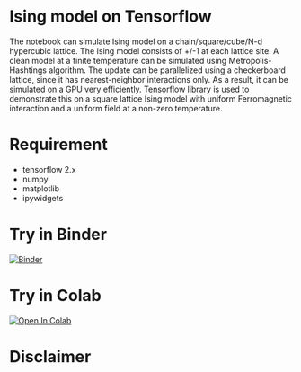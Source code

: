 # Ising model on Tensorflow
The notebook can simulate Ising model on a chain/square/cube/N-d hypercubic lattice.
The Ising model consists of +/-1 at each lattice site.
A clean model at a finite temperature can be simulated using Metropolis-Hashtings algorithm.
The update can be parallelized using a checkerboard lattice, since it has nearest-neighbor interactions only.
As a result, it can be simulated on a GPU very efficiently.
Tensorflow library is used to demonstrate this on a square lattice Ising model with uniform Ferromagnetic interaction and a uniform field at a non-zero temperature.

# Requirement
- tensorflow 2.x
- numpy
- matplotlib
- ipywidgets

# Try in Binder
[![Binder](https://mybinder.org/badge_logo.svg)](https://mybinder.org/v2/gh/sayanbasak0/ising-tensorflow/heroku?filepath=Ising_tensorflow_v2.ipynb)

# Try in Colab
[![Open In Colab](https://colab.research.google.com/assets/colab-badge.svg)](https://colab.research.google.com/github/sayanbasak0/ising-tensorflow/blob/heroku/Ising_tensorflow_v2.ipynb)

# Disclaimer


